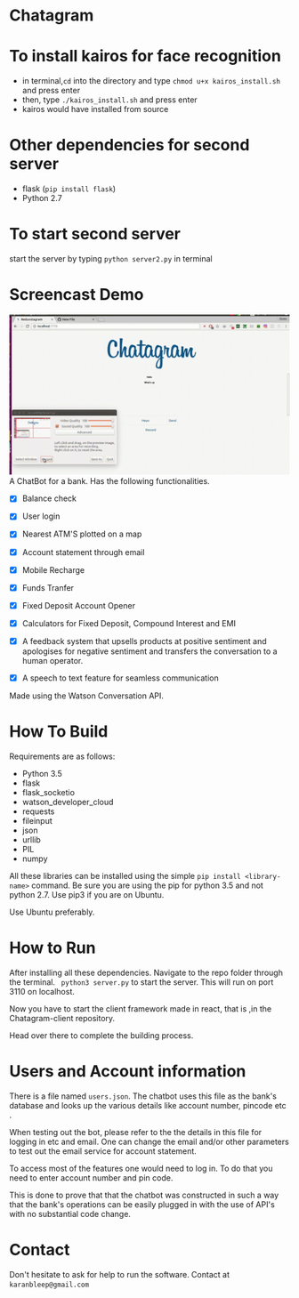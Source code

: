 # Chatagram

# To install kairos for face recognition
* in terminal,```cd``` into the directory and type ```chmod u+x kairos_install.sh``` and press enter
* then, type ```./kairos_install.sh``` and press enter
* kairos would have installed from source

# Other dependencies for second server
* flask (```pip install flask```)
* Python 2.7


# To start second server
start the server by typing ```python server2.py``` in terminal

# Screencast Demo

![alt text](/Screenshots/new.gif)
A ChatBot for a bank.
Has the following functionalities.
- [x] Balance check
- [x] User login
- [x] Nearest ATM'S plotted on a map
- [x] Account statement through email
- [x] Mobile Recharge
- [x] Funds Tranfer
- [x] Fixed Deposit Account Opener
- [x] Calculators for Fixed Deposit, Compound Interest and EMI
- [x] A feedback system that upsells products at positive sentiment and apologises for negative sentiment and transfers the conversation to a human operator.
- [x] A speech to text feature for seamless communication


Made using the Watson Conversation API.

# How To Build

Requirements are as follows:
* Python 3.5
* flask
* flask_socketio
* watson_developer_cloud
* requests
* fileinput
* json
* urllib
* PIL
* numpy

All these libraries can be installed using the simple ```pip install <library-name>``` command.
Be sure you are using the pip for python 3.5 and not python 2.7.
Use pip3 if you are on Ubuntu.

Use Ubuntu preferably.


# How to Run

After installing all these dependencies. Navigate to the repo folder through the terminal.
``` python3 server.py``` to start the server.
This will run on port 3110 on localhost.

Now you have to start the client framework made in react, that is ,in the Chatagram-client repository.

Head over there to complete the building process.


# Users and Account information
There is a file named ```users.json```. The chatbot uses this file as the bank's database and looks up the various details like account number, pincode etc .

When testing out the bot, please refer to the the details in this file for logging in etc and email. One can change the email and/or other parameters to test out the email service for account statement.

To access most of the features one would need to log in. To do that you need to enter account number and pin code.


This is done to prove that that the chatbot was constructed in such a way that the bank's operations can be easily plugged in with the use of API's with no substantial code change.


# Contact
Don't hesitate to ask for help to run the software.
Contact at ```karanbleep@gmail.com```
